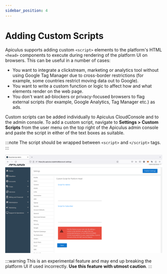 ```yaml
---
sidebar_position: 4
---
```

# Adding Custom Scripts

Apiculus supports adding custom `<script>` elements to the platform's HTML `<head>` components to execute during rendering of the platform UI on browsers. This can be useful in a number of cases:

- You want to integrate a clickstream, marketing or analytics tool without using Google Tag Manager due to cross-border restrictions (for example, some countries restrict moving data out to Google).
- You want to write a custom function or logic to affect how and what elements render on the web page.
- You don't want ad-blockers or privacy-focused browsers to flag external scripts (for example, Google Analytics, Tag Manager etc.) as ads.

Custom scripts can be added individually to Apiculus CloudConsole and to the admin console. To add a custom script, navigate to **Settings > Custom Scripts** from the user menu on the top right of the Apiculus admin console and paste the script in either of the text boxes as suitable.

:::note
The script should be wrapped between `<script>` and `</script>` tags.
:::

![Adding Custom Scripts](img/AddingCustomScripts.png)

:::warning 
This is an experimental feature and may end up breaking the platform UI if used incorrectly. **Use this feature with utmost caution**.
:::